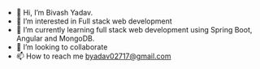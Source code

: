 - 👋 Hi, I’m Bivash Yadav.
- 👀 I’m interested in Full stack web development
- 🌱 I’m currently learning full stack web development using Spring Boot, Angular and MongoDB.
- 💞️ I’m looking to collaborate
- 📫 How to reach me byadav02717@gmail.com

<!---
byadav02717/byadav02717 is a ✨ special ✨ repository because its `README.md` (this file) appears on your GitHub profile.
You can click the Preview link to take a look at your changes.
--->
